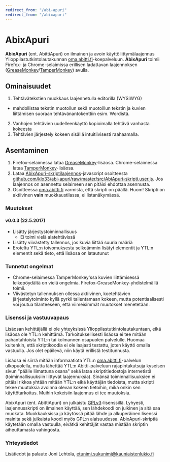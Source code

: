 ```yaml
---
redirect_from: "/abi-apuri"
redirect_from: "/abixapuri"
---
```

# AbixApuri

**AbixApuri** (ent. AbittiApuri) on ilmainen ja avoin käyttöliittymälaajennus Ylioppilastutkintolautakunnan 
[oma.abitti.fi]-koepalveluun. **AbixApuri** toimii Firefox- ja Chrome-selaimissa erillisen ladattavan laajennoksen ([GreaseMonkey][1]/[TamperMonkey][2]) avulla. 

## Ominaisuudet

1. Tehtävätekstien muokkaus laajennetulla editorilla (WYSIWYG)
  * mahdollistaa tekstin muotoilun sekä muotoillun tekstin ja kuvien liittämisen suoraan tehtävänantokenttiin esim. Wordistä.
2. Vanhojen tehtävien uudelleenkäyttö kopioimalla tehtävä vanhasta kokeesta
3. Tehtävien järjestely kokeen sisällä intuitiivisesti raahaamalla.

## Asentaminen

1. Firefox-selaimessa lataa [GreaseMonkey][1]-lisäosa. Chrome-selaimessa lataa [TamperMonkey][2]-lisäosa.
2. Lataa [AbixApuri-skriptilaajennos][3]-javascript osoitteesta [github.com/klo33/abi-apuri/raw/master/src/AbiApuri-skripti.user.js][3]. Jos laajennos on asennettu selaimeen sen pitäisi ehdottaa asennusta.
3. Osoitteessa [oma.abitti.fi] varmista, että skripti on päällä. Huom! Skripti on aktiivinen **vain** muokkaustilassa, ei listanäkymässä.

### Muutokset
#### v0.0.3 (22.5.2017)
- Lisätty järjestystoiminnallisuus
  * Ei toimi vielä alatehtävissä
- Lisätty viivästetty tallennus, jos kuvia liittää suuria määriä
- Eroteltu YTL:n toivomuksesta selkeämmin lisätyt elementit ja YTL:n elementit sekä tieto, että lisäosa on latautunut

### Tunnetut ongelmat
+ Chrome-selaimessa TamperMonkey'ssa kuvien liittämisessä leikepöydältä on vielä ongelmia. Firefox-GreaseMonkey-yhdistelmällä toimii.
+ Viivästetyn tallennuksen ollessa aktiivinen, koetehtävien järjestelytoiminto kyllä pyrkii tallentamaan kokeen, mutta potentiaalisesti voi joutua tilanteeseen, että viimeisimmät muutokset menetetään.

### Lisenssi ja vastuuvapaus

Lisäosan kehittäjällä ei ole yhteyksissä Ylioppilastutkintolautakuntaan, eikä lisäosa ole YTL:n kehittämä. Tarkoituksellisesti lisäosa ei tee mitään pahantahtoista YTL:n tai kolmannen osapuolen palvelulle. Huomaa kuitenkin, että skriptikoodia ei ole laajasti testattu, joten käyttö omalla vastuulla. Jos olet epäilevä, niin käytä erillistä testitunnusta.

Lisäosa ei siirrä mitään informaatiota YTL:n [oma.abitti.fi]-palvelun ulkopuolella, mutta lähettää YTL:n Abitti-palveluun rajapintakutsuja kyseisen sivun "päälle liimattuna osana" sekä lataa skriptitiedostoja internetistä (toiminnallisuuksiin liittyvät laajennuksia). Sinänsä toiminnallisuuksien ei pitäisi rikkoa yhtään mitään YTL:n eikä käyttäjän tiedoista, mutta skripti tekee muutoksia avoinna olevan kokeen tietoihin, mikä onkin sen käyttötarkoitus. Muihin kokeisiin laajennus ei tee muutoksia.

AbixApuri (ent. AbittiApuri) on julkaistu [GPLv3]-lisenssillä. Lyhyesti, laajennusskripti on ilmainen käyttää, sen lähdekoodi on julkinen ja sitä saa muokata. Muokkauksissa ja käytössä pitää lähde ja alkuperäinen lisenssi mainita sekä julkaista koodi myös GPL:n alaisuudessa. AbixApuri-skriptiä käytetään omalla vastuulla, eivätkä kehittäjät vastaa mistään skriptin aiheuttamasta vahingosta.

### Yhteystiedot
Lisätiedot ja palaute Joni Lehtola, etunimi.sukunimi@kauniaistenlukio.fi

[1]:https://addons.mozilla.org/fi/firefox/addon/greasemonkey/
[2]:https://chrome.google.com/webstore/detail/tampermonkey/dhdgffkkebhmkfjojejmpbldmpobfkfo
[3]:https://github.com/klo33/abi-apuri/raw/master/src/AbiApuri-skripti.user.js
[GPLv3]:https://www.gnu.org/licenses/gpl-3.0.en.html
[oma.abitti.fi]:https://oma.abitti.fi
